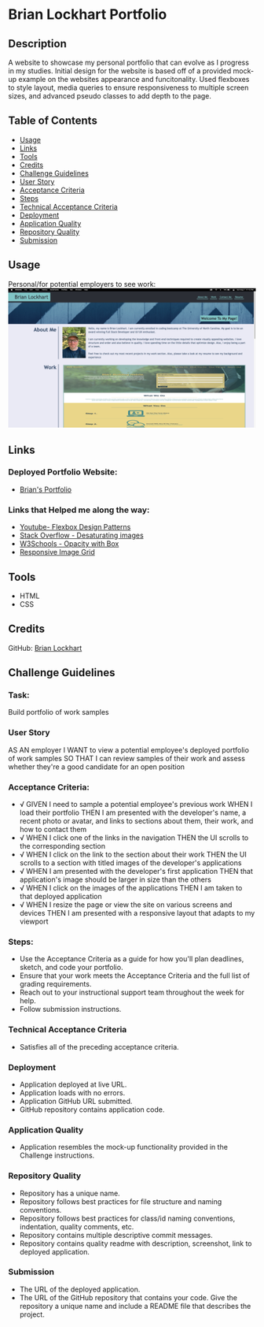 # Brian Lockhart Portfolio

## Description
A website to showcase my personal portfolio that can evolve as I progress in my studies. 
Initial design for the website is based off of a provided mock-up example on the websites 
appearance and funcitonality.
Used flexboxes to style layout, media queries to ensure responsiveness to multiple screen 
sizes, and advanced pseudo classes to add depth to the page.

## Table of Contents
* [Usage](#usage)
* [Links](#links)
* [Tools](#tools)
* [Credits](#credits)
* [Challenge Guidelines](#challenge-guidelines)
* [User Story](#User-Story)
* [Acceptance Criteria](#Acceptance-Criteria)
* [Steps](#Steps)
* [Technical Acceptance Criteria](#Technical-Acceptance-Criteria)
* [Deployment](#Deployment)
* [Application Quality](#Application-Quality)
* [Repository Quality](#Repository-Quality)
* [Submission](#Submission)

## Usage
Personal/for potential employers to see work:
![Brian Portfolio home page screenshot](assets/images/challenge2Screenshot.png)

## Links
### Deployed Portfolio Website:
* [Brian's Portfolio](https://bslockhart.github.io/Lockhart-Portfolio/)
### Links that Helped me along the way:
* [Youtube- Flexbox Design Patterns](https://www.youtube.com/watch?v=vQAvjof1oe4) 
* [Stack Overflow - Desaturating images](https://stackoverflow.com/questions/22994810/how-do-i-desaturate-and-saturate-an-image-using-css) 
* [W3Schools - Opacity with Box](https://www.w3schools.com/howto/tryit.asp?filename=tryhow_css_image_overlay_opacity)
* [Responsive Image Grid](https://www.w3schools.com/howto/howto_css_image_grid_responsive.asp)

## Tools
* HTML
* CSS

## Credits
GitHub: [Brian Lockhart](https://github.com/bslockhart)

## Challenge Guidelines
### Task:
Build portfolio of work samples

### User Story
AS AN employer
I WANT to view a potential employee's deployed portfolio of work samples
SO THAT I can review samples of their work and assess whether they're a good candidate for an open
position

### Acceptance Criteria:
- √ GIVEN I need to sample a potential employee's previous work 
    WHEN I load their portfolio
    THEN I am presented with the developer's name, a recent photo or avatar, and links to sections about
    them, their work, and how to contact them 
- √ WHEN I click one of the links in the navigation
    THEN the UI scrolls to the corresponding section 
- √ WHEN I click on the link to the section about their work
    THEN the UI scrolls to a section with titled images of the developer's applications 
- √ WHEN I am presented with the developer's first application
    THEN that application's image should be larger in size than the others 
- √ WHEN I click on the images of the applications
    THEN I am taken to that deployed application 
- √ WHEN I resize the page or view the site on various screens and devices
    THEN I am presented with a responsive layout that adapts to my viewport

### Steps:
* Use the Acceptance Criteria as a guide for how you'll plan deadlines, sketch, and code your portfolio.
* Ensure that your work meets the Acceptance Criteria and the full list of grading requirements.
* Reach out to your instructional support team throughout the week for help.
* Follow submission instructions.

### Technical Acceptance Criteria
* Satisfies all of the preceding acceptance criteria.

### Deployment
* Application deployed at live URL.
* Application loads with no errors.
* Application GitHub URL submitted.
* GitHub repository contains application code.

### Application Quality
* Application resembles the mock-up functionality provided in the Challenge instructions.

### Repository Quality
* Repository has a unique name.
* Repository follows best practices for file structure and naming conventions.
* Repository follows best practices for class/id naming conventions, indentation, quality comments, etc.
* Repository contains multiple descriptive commit messages.
* Repository contains quality readme with description, screenshot, link to deployed application.

### Submission
* The URL of the deployed application.
* The URL of the GitHub repository that contains your code. Give the repository a unique name and include a README file that describes the project.